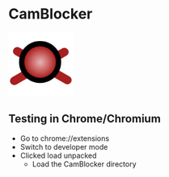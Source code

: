 # CamBlocker

![CamBlocker Icon](icons/icon-128.png)

## Testing in Chrome/Chromium 

- Go to chrome://extensions
- Switch to developer mode
- Clicked load unpacked
    - Load the CamBlocker directory